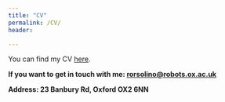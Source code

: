 ```yaml
---
title: "CV"
permalink: /CV/
header:

---
```


You can find my CV [here](https://orsoromeo.github.io/assets/pdfs/CV_romeo_orsolino.pdf).

**If you want to get in touch with me: rorsolino@robots.ox.ac.uk**

**Address: 23 Banbury Rd, Oxford OX2 6NN**






